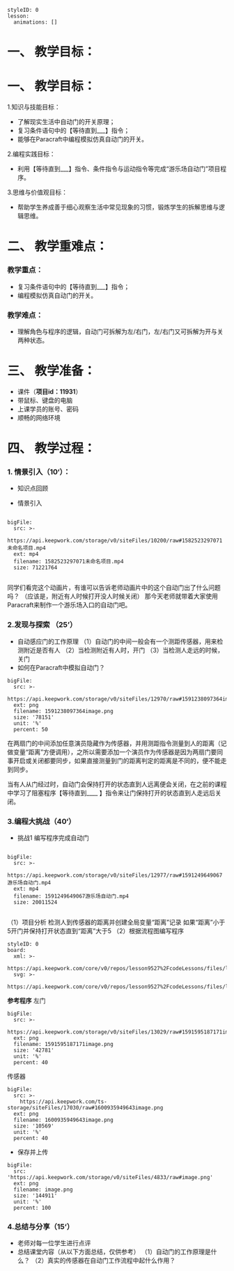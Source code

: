   
<style>
  .markdown-body hr {
    height: 1px;
  }
</style>





```@Lesson
styleID: 0
lesson:
  animations: []

```


# **一、	教学目标：**
# **一、	教学目标：**
1.知识与技能目标：
* 了解现实生活中自动门的开关原理；
* 复习条件语句中的【等待直到___】指令；
* 能够在Paracraft中编程模拟仿真自动门的开关。

2.编程实践目标：
* 利用【等待直到___】指令、条件指令与运动指令等完成“游乐场自动门”项目程序。

3.思维与价值观目标：
* 帮助学生养成善于细心观察生活中常见现象的习惯，锻炼学生的拆解思维与逻辑思维。
# **二、	教学重难点：**

### 教学重点：
* 复习条件语句中的【等待直到___】指令；
* 编程模拟仿真自动门的开关。
### 教学难点：
* 理解角色与程序的逻辑，自动门可拆解为左/右门，左/右门又可拆解为开与关两种状态。


# **三、	教学准备：**
* 课件（**项目id：11931**）
* 带鼠标、键盘的电脑
* 上课学员的账号、密码
* 顺畅的网络环境


# **四、	教学过程：**
### **1.	情景引入（10‘）：**
* 知识点回顾
  
 * 情景引入
    
```@BigFile

bigFile:
  src: >-
    https://api.keepwork.com/storage/v0/siteFiles/10200/raw#1582523297071未命名项目.mp4
  ext: mp4
  filename: 1582523297071未命名项目.mp4
  size: 71221764
          
```


   同学们看完这个动画片，有谁可以告诉老师动画片中的这个自动门出了什么问题吗？
   （应该是，附近有人时候打开没人时候关闭）
   那今天老师就带着大家使用Paracraft来制作一个游乐场入口的自动门吧。

### **2.发现与探索	（25’）**
* 自动感应门的工作原理
  （1）自动门的中间一般会有一个测距传感器，用来检测附近是否有人
  （2）当检测附近有人时，开门
  （3）当检测人走远的时候，关门
* 如何在Paracraft中模拟自动门？
 
```@BigFile
bigFile:
  src: >-
    https://api.keepwork.com/storage/v0/siteFiles/12970/raw#1591238097364image.png
  ext: png
  filename: 1591238097364image.png
  size: '78151'
  unit: '%'
  percent: 50

```

  在两扇门的中间添加任意演员隐藏作为传感器，并用测距指令测量到人的距离（记做变量“距离”方便调用），之所以需要添加一个演员作为传感器是因为两扇门要同事开启或关闭都要同步，如果直接测量到门的距离判定的距离是不同的，便不能走到同步。
  
  当有人从门经过时，自动门会保持打开的状态直到人远离便会关闭，在之前的课程中学习了阻塞程序【等待直到____ 】指令来让门保持打开的状态直到人走远后关闭。

### **3.编程大挑战（40‘）**
 
* 挑战1
  编写程序完成自动门
```@BigFile

bigFile:
  src: >-
    https://api.keepwork.com/storage/v0/siteFiles/12977/raw#1591249649067游乐场自动门.mp4
  ext: mp4
  filename: 1591249649067游乐场自动门.mp4
  size: 20011524
          
```
（1）项目分析
检测人到传感器的距离并创建全局变量“距离”记录
如果“距离”小于5开门并保持打开状态直到“距离”大于5
（2）根据流程图编写程序

```@Board
styleID: 0
board:
  xml: >-
    https://api.keepwork.com/core/v0/repos/lesson9527%2FcodeLessons/files/lesson9527%2FcodeLessons%2F_config%2Fboard%2F%E6%B8%B8%E4%B9%90%E5%9C%BA%E5%85%A5%E5%8F%A31.xml
  svg: >-
    https://api.keepwork.com/core/v0/repos/lesson9527%2FcodeLessons/files/lesson9527%2FcodeLessons%2F_config%2Fboard%2F%E6%B8%B8%E4%B9%90%E5%9C%BA%E5%85%A5%E5%8F%A31.svg

```
**参考程序**
左门
 
```@BigFile
bigFile:
  src: >-
    https://api.keepwork.com/storage/v0/siteFiles/13029/raw#1591595187171image.png
  ext: png
  filename: 1591595187171image.png
  size: '42781'
  unit: '%'
  percent: 40

```
传感器
 
```@BigFile
bigFile:
  src: >-
    https://api.keepwork.com/ts-storage/siteFiles/17030/raw#1600935949643image.png
  ext: png
  filename: 1600935949643image.png
  size: '10569'
  unit: '%'
  percent: 40

```



    
  
* 保存并上传
 
```@BigFile
bigFile:
  src: 'https://api.keepwork.com/storage/v0/siteFiles/4833/raw#image.png'
  ext: png
  filename: image.png
  size: '144911'
  unit: '%'
  percent: 100

```




### **4.总结与分享（15‘）**
* 老师对每一位学生进行点评
* 总结课堂内容（从以下方面总结，仅供参考）
   （1）自动门的工作原理是什么？
   （2）真实的传感器在自动门工作流程中起什么作用？